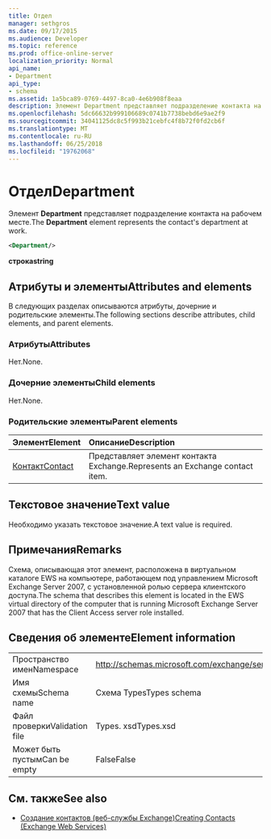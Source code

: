 ```yaml
---
title: Отдел
manager: sethgros
ms.date: 09/17/2015
ms.audience: Developer
ms.topic: reference
ms.prod: office-online-server
localization_priority: Normal
api_name:
- Department
api_type:
- schema
ms.assetid: 1a5bca89-0769-4497-8ca0-4e6b908f8eaa
description: Элемент Department представляет подразделение контакта на рабочем месте.
ms.openlocfilehash: 5dc66632b999106689c0741b7738bebd6e9ae2f9
ms.sourcegitcommit: 34041125dc8c5f993b21cebfc4f8b72f0fd2cb6f
ms.translationtype: MT
ms.contentlocale: ru-RU
ms.lasthandoff: 06/25/2018
ms.locfileid: "19762068"
---
```

# <a name="department"></a><span data-ttu-id="5732d-103">Отдел</span><span class="sxs-lookup"><span data-stu-id="5732d-103">Department</span></span>

<span data-ttu-id="5732d-104">Элемент **Department** представляет подразделение контакта на рабочем месте.</span><span class="sxs-lookup"><span data-stu-id="5732d-104">The **Department** element represents the contact's department at work.</span></span> 
  
```xml
<Department/>
```

 <span data-ttu-id="5732d-105">**строка**</span><span class="sxs-lookup"><span data-stu-id="5732d-105">**string**</span></span>
## <a name="attributes-and-elements"></a><span data-ttu-id="5732d-106">Атрибуты и элементы</span><span class="sxs-lookup"><span data-stu-id="5732d-106">Attributes and elements</span></span>

<span data-ttu-id="5732d-107">В следующих разделах описываются атрибуты, дочерние и родительские элементы.</span><span class="sxs-lookup"><span data-stu-id="5732d-107">The following sections describe attributes, child elements, and parent elements.</span></span>
  
### <a name="attributes"></a><span data-ttu-id="5732d-108">Атрибуты</span><span class="sxs-lookup"><span data-stu-id="5732d-108">Attributes</span></span>

<span data-ttu-id="5732d-109">Нет.</span><span class="sxs-lookup"><span data-stu-id="5732d-109">None.</span></span>
  
### <a name="child-elements"></a><span data-ttu-id="5732d-110">Дочерние элементы</span><span class="sxs-lookup"><span data-stu-id="5732d-110">Child elements</span></span>

<span data-ttu-id="5732d-111">Нет.</span><span class="sxs-lookup"><span data-stu-id="5732d-111">None.</span></span>
  
### <a name="parent-elements"></a><span data-ttu-id="5732d-112">Родительские элементы</span><span class="sxs-lookup"><span data-stu-id="5732d-112">Parent elements</span></span>

|<span data-ttu-id="5732d-113">**Элемент**</span><span class="sxs-lookup"><span data-stu-id="5732d-113">**Element**</span></span>|<span data-ttu-id="5732d-114">**Описание**</span><span class="sxs-lookup"><span data-stu-id="5732d-114">**Description**</span></span>|
|:-----|:-----|
|[<span data-ttu-id="5732d-115">Контакт</span><span class="sxs-lookup"><span data-stu-id="5732d-115">Contact</span></span>](contact.md) <br/> |<span data-ttu-id="5732d-116">Представляет элемент контакта Exchange.</span><span class="sxs-lookup"><span data-stu-id="5732d-116">Represents an Exchange contact item.</span></span>  <br/> |
   
## <a name="text-value"></a><span data-ttu-id="5732d-117">Текстовое значение</span><span class="sxs-lookup"><span data-stu-id="5732d-117">Text value</span></span>

<span data-ttu-id="5732d-118">Необходимо указать текстовое значение.</span><span class="sxs-lookup"><span data-stu-id="5732d-118">A text value is required.</span></span>
  
## <a name="remarks"></a><span data-ttu-id="5732d-119">Примечания</span><span class="sxs-lookup"><span data-stu-id="5732d-119">Remarks</span></span>

<span data-ttu-id="5732d-120">Схема, описывающая этот элемент, расположена в виртуальном каталоге EWS на компьютере, работающем под управлением Microsoft Exchange Server 2007, с установленной ролью сервера клиентского доступа.</span><span class="sxs-lookup"><span data-stu-id="5732d-120">The schema that describes this element is located in the EWS virtual directory of the computer that is running Microsoft Exchange Server 2007 that has the Client Access server role installed.</span></span>
  
## <a name="element-information"></a><span data-ttu-id="5732d-121">Сведения об элементе</span><span class="sxs-lookup"><span data-stu-id="5732d-121">Element information</span></span>

|||
|:-----|:-----|
|<span data-ttu-id="5732d-122">Пространство имен</span><span class="sxs-lookup"><span data-stu-id="5732d-122">Namespace</span></span>  <br/> |http://schemas.microsoft.com/exchange/services/2006/types  <br/> |
|<span data-ttu-id="5732d-123">Имя схемы</span><span class="sxs-lookup"><span data-stu-id="5732d-123">Schema name</span></span>  <br/> |<span data-ttu-id="5732d-124">Схема Types</span><span class="sxs-lookup"><span data-stu-id="5732d-124">Types schema</span></span>  <br/> |
|<span data-ttu-id="5732d-125">Файл проверки</span><span class="sxs-lookup"><span data-stu-id="5732d-125">Validation file</span></span>  <br/> |<span data-ttu-id="5732d-126">Types. xsd</span><span class="sxs-lookup"><span data-stu-id="5732d-126">Types.xsd</span></span>  <br/> |
|<span data-ttu-id="5732d-127">Может быть пустым</span><span class="sxs-lookup"><span data-stu-id="5732d-127">Can be empty</span></span>  <br/> |<span data-ttu-id="5732d-128">False</span><span class="sxs-lookup"><span data-stu-id="5732d-128">False</span></span>  <br/> |
   
## <a name="see-also"></a><span data-ttu-id="5732d-129">См. также</span><span class="sxs-lookup"><span data-stu-id="5732d-129">See also</span></span>

- [<span data-ttu-id="5732d-130">Создание контактов (веб-службы Exchange)</span><span class="sxs-lookup"><span data-stu-id="5732d-130">Creating Contacts (Exchange Web Services)</span></span>](http://msdn.microsoft.com/library/4845917e-70d1-481c-bbd7-011ec6571789%28Office.15%29.aspx)


